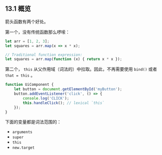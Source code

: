 ## 13.1 概览

箭头函数有两个好处。

第一个，没有传统函数那么啰嗦：

```js
let arr = [1, 2, 3];
let squares = arr.map(x => x * x);

// Traditional function expression:
let squares = arr.map(function (x) { return x * x });
```

第二个， `this` 从父作用域（词法的）中拉取。因此，不再需要使用 `bind()` 或者 `that = this` 。

```js
function UiComponent {
    let button = document.getElementById('myButton');
    button.addEventListener('click', () => {
        console.log('CLICK');
        this.handleClick(); // lexical `this`
    });
}
```

下面的变量都是词法范围的：

* `arguments`
* `super`
* `this`
* `new.target`

